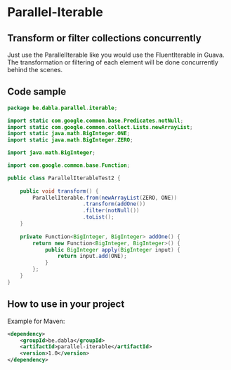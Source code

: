 # Parallel-Iterable
## Transform or filter collections concurrently
Just use the ParallelIterable like you would use the FluentIterable in Guava.
The transformation or filtering of each element will be done concurrently behind the scenes.

## Code sample
```java
package be.dabla.parallel.iterable;

import static com.google.common.base.Predicates.notNull;
import static com.google.common.collect.Lists.newArrayList;
import static java.math.BigInteger.ONE;
import static java.math.BigInteger.ZERO;

import java.math.BigInteger;

import com.google.common.base.Function;

public class ParallelIterableTest2 {
    
    public void transform() {
        ParallelIterable.from(newArrayList(ZERO, ONE))
                        .transform(addOne())
                        .filter(notNull())
                        .toList();
    }
    
    private Function<BigInteger, BigInteger> addOne() {
        return new Function<BigInteger, BigInteger>() {
            public BigInteger apply(BigInteger input) {
                return input.add(ONE);
            }
        };
    }
}
```

## How to use in your project

Example for Maven:
```xml
<dependency>
    <groupId>be.dabla</groupId>
    <artifactId>parallel-iterable</artifactId>
    <version>1.0</version>
</dependency>
```